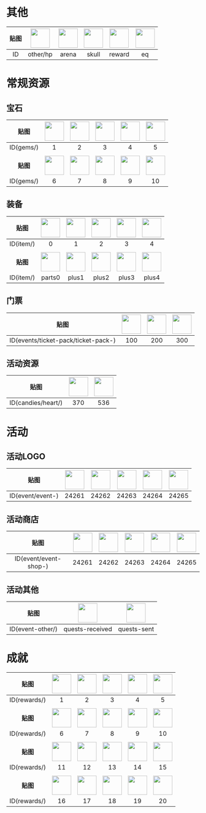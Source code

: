 # 其他
|贴图|<img src="https://minesweeper.online/img/other/hp.svg" width=50>|<img src="https://minesweeper.online/img/arena.svg" width=50>|<img src="https://minesweeper.online/img/skull.svg" width=50>|<img src="https://minesweeper.online/img/reward.svg" width=50>|<img src="https://minesweeper.online/img/eq.svg" width=50>|
|:-:|:-:|:-:|:-:|:-:|:-:|
|ID|other/hp|arena|skull|reward|eq|

# 常规资源

## 宝石

|贴图|<img src="https://minesweeper.online/img/gems/1.svg" width=50>|<img src="https://minesweeper.online/img/gems/2.svg" width=50>|<img src="https://minesweeper.online/img/gems/3.svg" width=50>|<img src="https://minesweeper.online/img/gems/4.svg" width=50>|<img src="https://minesweeper.online/img/gems/5.svg" width=50>|
|:-:|:-:|:-:|:-:|:-:|:-:|
|ID(gems/)|1|2|3|4|5|
|||||||
|**贴图**|<img src="https://minesweeper.online/img/gems/6.svg" width=50>|<img src="https://minesweeper.online/img/gems/7.svg" width=50>|<img src="https://minesweeper.online/img/gems/8.svg" width=50>|<img src="https://minesweeper.online/img/gems/9.svg" width=50>|<img src="https://minesweeper.online/img/gems/10.svg" width=50>|
|ID(gems/)|6|7|8|9|10|

## 装备

|贴图|<img src="https://minesweeper.online/img/item/0.svg" width=50>|<img src="https://minesweeper.online/img/item/1.svg" width=50>|<img src="https://minesweeper.online/img/item/2.svg" width=50>|<img src="https://minesweeper.online/img/item/3.svg" width=50>|<img src="https://minesweeper.online/img/item/4.svg" width=50>|
|:-:|:-:|:-:|:-:|:-:|:-:|
|ID(item/)|0|1|2|3|4|
|||||||
|**贴图**|<img src="https://minesweeper.online/img/item/parts0.svg" width=50>|<img src="https://minesweeper.online/img/item/plus1.svg" width=50>|<img src="https://minesweeper.online/img/item/plus2.svg" width=50>|<img src="https://minesweeper.online/img/item/plus3.svg" width=50>|<img src="https://minesweeper.online/img/item/plus4.svg" width=50>|
|ID(item/)|parts0|plus1|plus2|plus3|plus4|

## 门票
|贴图|<img src="https://minesweeper.online/img/events/ticket-pack/ticket-pack-100.svg" width=50>|<img src="https://minesweeper.online/img/events/ticket-pack/ticket-pack-200.svg" width=50>|<img src="https://minesweeper.online/img/events/ticket-pack/ticket-pack-300.svg" width=50>|
|:-:|:-:|:-:|:-:|
|ID(events/ticket-pack/ticket-pack-)|100|200|300|

## 活动资源
|贴图|<img src="https://minesweeper.online/img/candies/heart/370.svg" width=50>|<img src="https://minesweeper.online/img/candies/heart/536.svg" width=50>|
|:-:|:-:|:-:|
|ID(candies/heart/)|370|536|

# 活动

## 活动LOGO
|贴图|<img src="https://minesweeper.online/img/event/event-24261.svg" width=50>|<img src="https://minesweeper.online/img/event/event-24262.svg" width=50>|<img src="https://minesweeper.online/img/event/event-24263.svg" width=50>|<img src="https://minesweeper.online/img/event/event-24264.svg" width=50>|<img src="https://minesweeper.online/img/event/event-24265.svg" width=50>|
|:-:|:-:|:-:|:-:|:-:|:-:|
|ID(event/event-)|24261|24262|24263|24264|24265|

## 活动商店
|贴图|<img src="https://minesweeper.online/img/event-shop/event-shop-24261.svg" width=50>|<img src="https://minesweeper.online/img/event-shop/event-shop-24262.svg" width=50>|<img src="https://minesweeper.online/img/event-shop/event-shop-24263.svg" width=50>|<img src="https://minesweeper.online/img/event-shop/event-shop-24264.svg" width=50>|<img src="https://minesweeper.online/img/event-shop/event-shop-24265.svg" width=50>|
|:-:|:-:|:-:|:-:|:-:|:-:|
|ID(event/event-shop-)|24261|24262|24263|24264|24265|

## 活动其他
|贴图|<img src="https://minesweeper.online/img/event-other/quests-received.svg" width=50>|<img src="https://minesweeper.online/img/event-other/quests-sent.svg" width=50>|
|:-:|:-:|:-:|
|ID(event-other/)|quests-received|quests-sent|

# 成就
|贴图|<img src="https://minesweeper.online/img/rewards/1.svg" width=50>|<img src="https://minesweeper.online/img/rewards/2.png" width=50>|<img src="https://minesweeper.online/img/rewards/3.png" width=50>|<img src="https://minesweeper.online/img/rewards/4.png" width=50>|<img src="https://minesweeper.online/img/rewards/5.png" width=50>|
|:-:|:-:|:-:|:-:|:-:|:-:|
|ID(rewards/)|1|2|3|4|5|
|||||||
|**贴图**|<img src="https://minesweeper.online/img/rewards/6.png" width=50>|<img src="https://minesweeper.online/img/rewards/7.png" width=50>|<img src="https://minesweeper.online/img/rewards/8.svg" width=50>|<img src="https://minesweeper.online/img/rewards/9.png" width=50>|<img src="https://minesweeper.online/img/rewards/10.png" width=50>|
|ID(rewards/)|6|7|8|9|10|
|||||||
|**贴图**|<img src="https://minesweeper.online/img/rewards/11.svg" width=50>|<img src="https://minesweeper.online/img/rewards/12.svg" width=50>|<img src="https://minesweeper.online/img/rewards/13.png" width=50>|<img src="https://minesweeper.online/img/rewards/14.svg" width=50>|<img src="https://minesweeper.online/img/rewards/15.svg" width=50>|
|ID(rewards/)|11|12|13|14|15|
|||||||
|**贴图**|<img src="https://minesweeper.online/img/rewards/16.svg" width=50>|<img src="https://minesweeper.online/img/rewards/17.png" width=50>|<img src="https://minesweeper.online/img/rewards/18.svg" width=50>|<img src="https://minesweeper.online/img/rewards/19.svg" width=50>|<img src="https://minesweeper.online/img/rewards/20.svg" width=50>|
|ID(rewards/)|16|17|18|19|20|